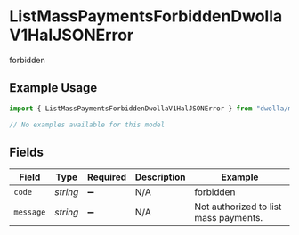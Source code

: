 # ListMassPaymentsForbiddenDwollaV1HalJSONError

forbidden

## Example Usage

```typescript
import { ListMassPaymentsForbiddenDwollaV1HalJSONError } from "dwolla/models/errors";

// No examples available for this model
```

## Fields

| Field                                 | Type                                  | Required                              | Description                           | Example                               |
| ------------------------------------- | ------------------------------------- | ------------------------------------- | ------------------------------------- | ------------------------------------- |
| `code`                                | *string*                              | :heavy_minus_sign:                    | N/A                                   | forbidden                             |
| `message`                             | *string*                              | :heavy_minus_sign:                    | N/A                                   | Not authorized to list mass payments. |